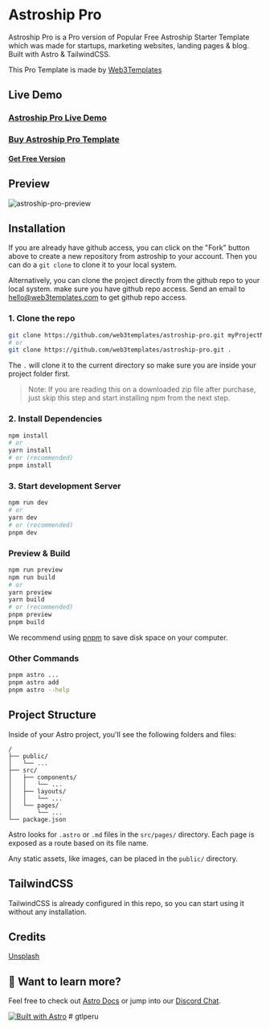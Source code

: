 # Astroship Pro

Astroship Pro is a Pro version of Popular Free Astroship Starter Template which was made for startups, marketing websites, landing pages & blog. Built with Astro & TailwindCSS.

This Pro Template is made by [Web3Templates](https://web3templates.com)

## Live Demo

### [Astroship Pro Live Demo](https://astroship-pro.web3templates.com/)

### [Buy Astroship Pro Template](https://web3templates.com/templates/astroship-pro-astro-saas-website-template)

#### [Get Free Version](https://web3templates.com/templates/astroship-starter-website-template-for-astro)

## Preview

![astroship-pro-preview](https://github.com/web3templates/astroship-pro/assets/1884712/17ca044c-c8ce-4a0a-8780-f078c2ef0cc4)


## Installation

If you are already have github access, you can click on the "Fork" button above to create a new repository from astroship to your account. Then you can do a `git clone` to clone it to your local system.

Alternatively, you can clone the project directly from the github repo to your local system. make sure you have github repo access. Send an email to hello@web3templates.com to get github repo access. 

### 1. Clone the repo

```bash
git clone https://github.com/web3templates/astroship-pro.git myProjectName
# or
git clone https://github.com/web3templates/astroship-pro.git .
```

The `.` will clone it to the current directory so make sure you are inside your project folder first.

> Note: If you are reading this on a downloaded zip file after purchase, just skip this step and start installing npm from the next step.

### 2. Install Dependencies

```bash
npm install
# or
yarn install
# or (recommended)
pnpm install
```

### 3. Start development Server

```bash
npm run dev
# or
yarn dev
# or (recommended)
pnpm dev
```

### Preview & Build

```bash
npm run preview
npm run build
# or
yarn preview
yarn build
# or (recommended)
pnpm preview
pnpm build
```

We recommend using [pnpm](https://pnpm.io/) to save disk space on your computer.

### Other Commands

```bash
pnpm astro ...
pnpm astro add
pnpm astro --help
```

## Project Structure

Inside of your Astro project, you'll see the following folders and files:

```
/
├── public/
│   └── ...
├── src/
│   ├── components/
│   │   └── ...
│   ├── layouts/
│   │   └── ...
│   └── pages/
│       └── ...
└── package.json
```

Astro looks for `.astro` or `.md` files in the `src/pages/` directory. Each page is exposed as a route based on its file name.

Any static assets, like images, can be placed in the `public/` directory.

## TailwindCSS

TailwindCSS is already configured in this repo, so you can start using it without any installation.

## Credits

[Unsplash](https://unsplash.com)

## 👀 Want to learn more?

Feel free to check out [Astro Docs](https://docs.astro.build) or jump into our [Discord Chat](https://web3templates.com/discord).

[![Built with Astro](https://astro.badg.es/v1/built-with-astro.svg)](https://astro.build)
#   g t l p e r u  
 